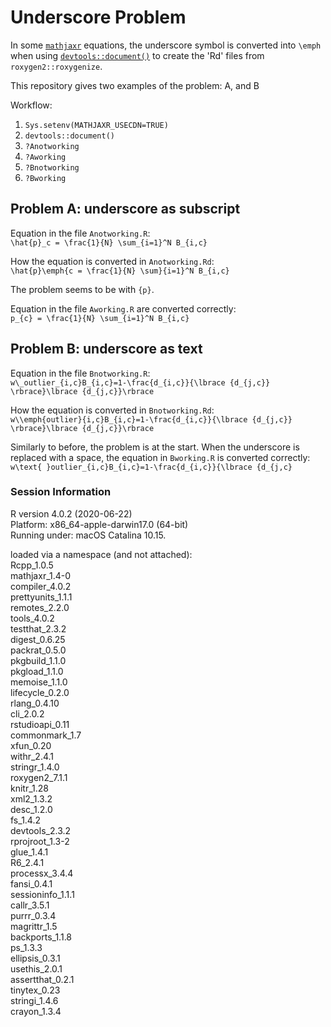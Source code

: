 # Underscore Problem  

In some [`mathjaxr`](https://cran.r-project.org/web/packages/mathjaxr/mathjaxr.pdf) equations, the underscore symbol is converted into `\emph` when using [`devtools::document()`](https://www.rdocumentation.org/packages/devtools/versions/2.3.0/topics/document) to create the 'Rd' files from `roxygen2::roxygenize`.

This repository gives two examples of the problem: A, and B  

Workflow:  
1. `Sys.setenv(MATHJAXR_USECDN=TRUE)`    
2. `devtools::document()`   
3. `?Anotworking`
4. `?Aworking`
5. `?Bnotworking`
6. `?Bworking`

## Problem A: underscore as subscript       

Equation in the file `Anotworking.R`:   
`\hat{p}_c = \frac{1}{N} \sum_{i=1}^N B_{i,c}` 

How the equation is converted in `Anotworking.Rd`:   
`\hat{p}\emph{c = \frac{1}{N} \sum}{i=1}^N B_{i,c}`   

The problem seems to be with `{p}`.   

Equation in the file `Aworking.R` are converted correctly:   
`p_{c} = \frac{1}{N} \sum_{i=1}^N B_{i,c}`

## Problem B: underscore as text   

Equation in the file `Bnotworking.R`:   
`w\_outlier_{i,c}B_{i,c}=1-\frac{d_{i,c}}{\lbrace {d_{j,c}} \rbrace}\lbrace {d_{j,c}}\rbrace`

How the equation is converted in `Bnotworking.Rd`:   
`w\\emph{outlier}{i,c}B_{i,c}=1-\frac{d_{i,c}}{\lbrace {d_{j,c}} \rbrace}\lbrace {d_{j,c}}\rbrace`

Similarly to before, the problem is at the start. When the underscore is replaced with a space, the equation in `Bworking.R` is converted correctly:  
`w\text{ }outlier_{i,c}B_{i,c}=1-\frac{d_{i,c}}{\lbrace {d_{j,c}`

### Session Information
R version 4.0.2 (2020-06-22)     
Platform: x86_64-apple-darwin17.0 (64-bit)      
Running under: macOS Catalina 10.15.      

loaded via a namespace (and not attached):     
Rcpp_1.0.5        
mathjaxr_1.4-0    
compiler_4.0.2    
prettyunits_1.1.1    
remotes_2.2.0     
tools_4.0.2       
testthat_2.3.2    
digest_0.6.25    
packrat_0.5.0     
pkgbuild_1.1.0    
pkgload_1.1.0     
memoise_1.1.0    
lifecycle_0.2.0   
rlang_0.4.10      
cli_2.0.2         
rstudioapi_0.11  
commonmark_1.7    
xfun_0.20         
withr_2.4.1       
stringr_1.4.0    
roxygen2_7.1.1    
knitr_1.28        
xml2_1.3.2        
desc_1.2.0       
fs_1.4.2          
devtools_2.3.2    
rprojroot_1.3-2   
glue_1.4.1       
R6_2.4.1          
processx_3.4.4    
fansi_0.4.1       
sessioninfo_1.1.1     
callr_3.5.1       
purrr_0.3.4       
magrittr_1.5      
backports_1.1.8  
ps_1.3.3          
ellipsis_0.3.1    
usethis_2.0.1     
assertthat_0.2.1   
tinytex_0.23      
stringi_1.4.6     
crayon_1.3.4   